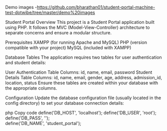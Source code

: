 Demo images -https://github.com/bharathan01/student-portal-machine-test-dotwibe/tree/master/demo%20images

Student Portal
Overview
This project is a Student Portal application built using PHP. It follows the MVC (Model-View-Controller) architecture to separate concerns and ensure a modular structure.

Prerequisites
XAMPP (for running Apache and MySQL)
PHP (version compatible with your project)
MySQL (included with XAMPP)

Database Tables
The application requires two tables for user authentication and student details:

User Authentication Table
Columns: id, name, email, password
Student Details Table
Columns: id, name, email, gender, age, address, admission_id, location, status
Ensure these tables are created within your database with the appropriate columns.

Configuration
Update the database configuration file (usually located in the config directory) to set your database connection details:

php
Copy code
define('DB_HOST', 'localhost');
define('DB_USER', 'root');
define('DB_PASS', '');    
define('DB_NAME', 'student_portal');
